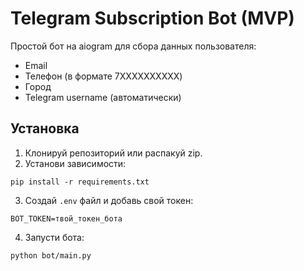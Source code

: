 # Telegram Subscription Bot (MVP)

Простой бот на aiogram для сбора данных пользователя:
- Email
- Телефон (в формате 7XXXXXXXXXX)
- Город
- Telegram username (автоматически)

## Установка

1. Клонируй репозиторий или распакуй zip.
2. Установи зависимости:

```
pip install -r requirements.txt
```

3. Создай `.env` файл и добавь свой токен:

```
BOT_TOKEN=твой_токен_бота
```

4. Запусти бота:

```
python bot/main.py
```